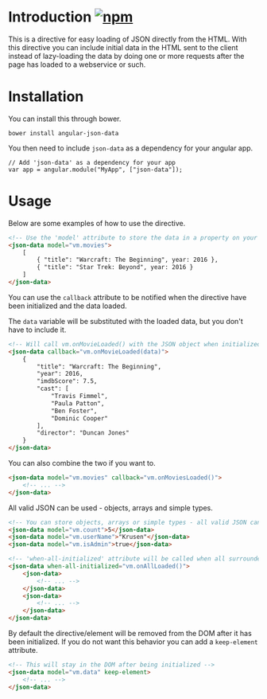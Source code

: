 # Introduction [![npm](https://img.shields.io/npm/v/angular-json-data.svg?maxAge=2592000)](https://www.npmjs.com/package/angular-json-data)
This is a directive for easy loading of JSON directly from the HTML.
With this directive you can include initial data in the HTML sent to the client instead of lazy-loading 
the data by doing one or more requests after the page has loaded to a webservice or such.

# Installation

You can install this through bower.

```
bower install angular-json-data
```

You then need to include `json-data` as a dependency for your angular app.

```JS
// Add 'json-data' as a dependency for your app
var app = angular.module("MyApp", ["json-data"]);
```

# Usage
Below are some examples of how to use the directive.

```HTML
<!-- Use the 'model' attribute to store the data in a property on your controller -->
<json-data model="vm.movies">
    [
        { "title": "Warcraft: The Beginning", year: 2016 },
        { "title": "Star Trek: Beyond", year: 2016 }
    ]
</json-data>
```

You can use the `callback` attribute to be notified when the directive have been initialized and the data loaded.

The `data` variable will be substituted with the loaded data, but you don't have to include it.

```HTML
<!-- Will call vm.onMovieLoaded() with the JSON object when initialized -->
<json-data callback="vm.onMovieLoaded(data)">
    {
        "title": "Warcraft: The Beginning",
        "year": 2016,
        "imdbScore": 7.5,
        "cast": [
            "Travis Fimmel",
            "Paula Patton",
            "Ben Foster",
            "Dominic Cooper"
        ],
        "director": "Duncan Jones"
    }
</json-data>
```

You can also combine the two if you want to.

```HTML
<json-data model="vm.movies" callback="vm.onMoviesLoaded()">
    <!-- ... -->
</json-data>
```

All valid JSON can be used - objects, arrays and simple types.

```HTML
<!-- You can store objects, arrays or simple types - all valid JSON can be used -->
<json-data model="vm.count">5</json-data>
<json-data model="vm.userName">"Krusen"</json-data>
<json-data model="vm.isAdmin">true</json-data>

<!-- 'when-all-initialized' attribute will be called when all surrounded json-data directives has been initialied -->
<json-data when-all-initialized="vm.onAllLoaded()">
    <json-data>
        <!-- ... -->
    </json-data>
    <json-data>
        <!-- ... -->
    </json-data>
</json-data>
```

By default the directive/element will be removed from the DOM after it has been initialized.
If you do not want this behavior you can add a `keep-element` attribute.

```HTML
<!-- This will stay in the DOM after being initialized -->
<json-data model="vm.data" keep-element>
    <!-- ... -->
</json-data>
```
